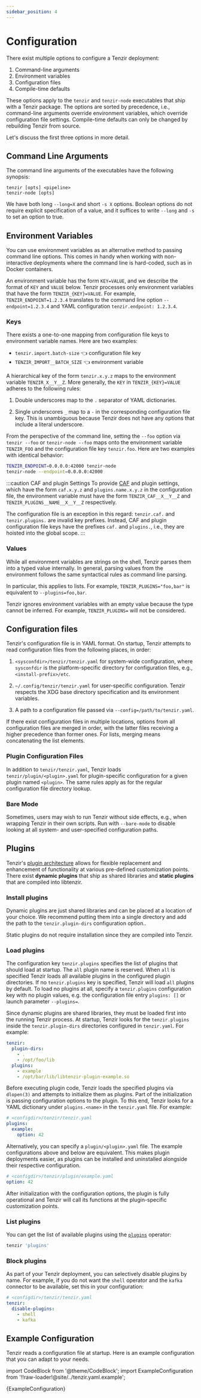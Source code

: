 ```yaml
---
sidebar_position: 4
---
```


# Configuration

There exist multiple options to configure a Tenzir deployment:

1. Command-line arguments
2. Environment variables
3. Configuration files
4. Compile-time defaults

These options apply to the `tenzir` and `tenzir-node` executables that ship with
a Tenzir package. The options are sorted by precedence, i.e., command-line
arguments override environment variables, which override configuration file
settings. Compile-time defaults can only be changed by rebuilding Tenzir from
source.

Let's discuss the first three options in more detail.

## Command Line Arguments

The command line arguments of the executables have the following synopsis:

```
tenzir [opts] <pipeline>
tenzir-node [opts]
```

We have both long `--long=X` and short `-s X` options. Boolean options do not
require explicit specification of a value, and it suffices to write `--long` and
`-s` to set an option to true.

## Environment Variables

You can use environment variables as an alternative method to passing command
line options. This comes in handy when working with non-interactive deployments
where the command line is hard-coded, such as in Docker containers.

An environment variable has the form `KEY=VALUE`, and we describe the format of
`KEY` and `VALUE` below. Tenzir processes only environment variables that have
the form `TENZIR_{KEY}=VALUE`. For example, `TENZIR_ENDPOINT=1.2.3.4` translates
to the command line option `--endpoint=1.2.3.4` and YAML configuration
`tenzir.endpoint: 1.2.3.4`.

### Keys

There exists a one-to-one mapping from configuration file keys to environment
variable names. Here are two examples:

- `tenzir.import.batch-size` 👈 configuration file key
- `TENZIR_IMPORT__BATCH_SIZE` 👈 environment variable

A hierarchical key of the form `tenzir.x.y.z` maps to the environment variable
`TENZIR_X__Y__Z`. More generally, the `KEY` in `TENZIR_{KEY}=VALUE` adheres to
the following rules:

1. Double underscores map to the `.` separator of YAML dictionaries.

2. Single underscores `_` map to a `-` in the corresponding configuration file
   key. This is unambiguous because Tenzir does not have any options that
   include a literal underscore.

From the perspective of the command line, setting the `--foo` option via `tenzir
--foo` or `tenzir-node --foo` maps onto the environment variable `TENZIR_FOO`
and the configuration file key `tenzir.foo`. Here are two examples with
identical behavior:

```bash
TENZIR_ENDPOINT=0.0.0.0:42000 tenzir-node
tenzir-node --endpoint=0.0.0.0:42000
```

:::caution CAF and plugin Settings
To provide [CAF](https://github.com/actor-framework/actor-framework) and plugin
settings, which have the form `caf.x.y.z` and `plugins.name.x.y.z` in the
configuration file, the environment variable must have the form
`TENZIR_CAF__X__Y__Z` and `TENZIR_PLUGINS__NAME__X__Y__Z` respectively.

The configuration file is an exception in this regard: `tenzir.caf.` and
`tenzir.plugins.` are invalid key prefixes. Instead, CAF and plugin
configuration file keys have the prefixes `caf.` and `plugins.`, i.e., they are
hoisted into the global scope.
:::

### Values

While all environment variables are strings on the shell, Tenzir parses them
into a typed value internally. In general, parsing values from the environment
follows the same syntactical rules as command line parsing.

In particular, this applies to lists. For example, `TENZIR_PLUGINS="foo,bar"`
is equivalent to `--plugins=foo,bar`.

Tenzir ignores environment variables with an empty value because the type cannot
be inferred. For example, `TENZIR_PLUGINS=` will not be considered.

## Configuration files

Tenzir's configuration file is in YAML format. On startup, Tenzir attempts to
read configuration files from the following places, in order:

1. `<sysconfdir>/tenzir/tenzir.yaml` for system-wide configuration, where
   `sysconfdir` is the platform-specific directory for configuration files,
   e.g., `<install-prefix>/etc`.

2. `~/.config/tenzir/tenzir.yaml` for user-specific configuration. Tenzir
   respects the XDG base directory specification and its environment variables.

3. A path to a configuration file passed via `--config=/path/to/tenzir.yaml`.

If there exist configuration files in multiple locations, options from all
configuration files are merged in order, with the latter files receiving a
higher precedence than former ones. For lists, merging means concatenating the
list elements.

### Plugin Configuration Files

In addition to `tenzir/tenzir.yaml`, Tenzir loads `tenzir/plugin/<plugin>.yaml`
for plugin-specific configuration for a given plugin named `<plugin>`. The same
rules apply as for the regular configuration file directory lookup.

### Bare Mode

Sometimes, users may wish to run Tenzir without side effects, e.g., when
wrapping Tenzir in their own scripts. Run with `--bare-mode` to disable looking
at all system- and user-specified configuration paths.

## Plugins

Tenzir's [plugin architecture](architecture/plugins.md) allows for
flexible replacement and enhancement of functionality at various pre-defined
customization points. There exist **dynamic plugins** that ship as shared
libraries and **static plugins** that are compiled into libtenzir.

### Install plugins

Dynamic plugins are just shared libraries and can be placed at a location of
your choice. We recommend putting them into a single directory and add the path
to the `tenzir.plugin-dirs` configuration option..

Static plugins do not require installation since they are compiled into Tenzir.

### Load plugins

The configuration key `tenzir.plugins` specifies the list of plugins that should
load at startup. The `all` plugin name is reserved. When `all` is specified
Tenzir loads all available plugins in the configured plugin directories. If no
`tenzir.plugins` key is specified, Tenzir will load `all` plugins by default. To
load no plugins at all, specify a `tenzir.plugins` configuration key with no
plugin values, e.g. the configuration file entry `plugins: []` or launch
parameter `--plugins=`.

Since dynamic plugins are shared libraries, they must be loaded first into the
running Tenzir process. At startup, Tenzir looks for the `tenzir.plugins` inside
the `tenzir.plugin-dirs` directories configured in `tenzir.yaml`. For example:

```yaml
tenzir:
  plugin-dirs:
    - .
    - /opt/foo/lib
  plugins:
    - example
    - /opt/bar/lib/libtenzir-plugin-example.so
```

Before executing plugin code, Tenzir loads the specified plugins via `dlopen(3)`
and attempts to initialize them as plugins. Part of the initialization is
passing configuration options to the plugin. To this end, Tenzir looks for a
YAML dictionary under `plugins.<name>` in the `tenzir.yaml` file. For example:

```yaml
# <configdir>/tenzir/tenzir.yaml
plugins:
  example:
    option: 42
```

Alternatively, you can specify a `plugin/<plugin>.yaml` file. The example
configurations above and below are equivalent. This makes plugin deployments
easier, as plugins can be installed and uninstalled alongside their respective
configuration.

```yaml
# <configdir>/tenzir/plugin/example.yaml
option: 42
```

After initialization with the configuration options, the plugin is fully
operational and Tenzir will call its functions at the plugin-specific
customization points.

### List plugins

You can get the list of available plugins using the
[`plugins`](tql2/operators/plugins.md) operator:

```bash
tenzir 'plugins'
```

### Block plugins

As part of your Tenzir deployment, you can selectively disable plugins by name.
For example, if you do not want the `shell` operator and the `kafka` connector
to be available, set this in your configuration:

```yaml
# <configdir>/tenzir/tenzir.yaml
tenzir:
  disable-plugins:
    - shell
    - kafka
```

## Example Configuration

Tenzir reads a configuration file at startup. Here is an example configuration
that you can adapt to your needs.

import CodeBlock from '@theme/CodeBlock';
import ExampleConfiguration from '!!raw-loader!@site/../tenzir.yaml.example';

<CodeBlock language="yaml">{ExampleConfiguration}</CodeBlock>

